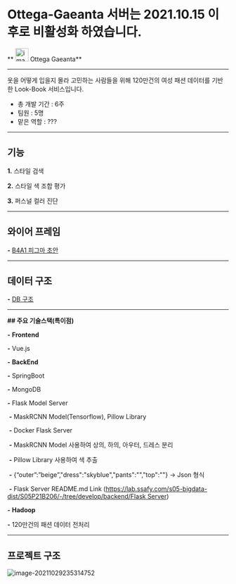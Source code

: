 # Ottega-Gaeanta 서버는 2021.10.15 이후로 비활성화 하였습니다.



** <img src="https://lab.ssafy.com/s05-bigdata-dist/S05P21B206/-/raw/develop/frontend/src/assets/hanger.png" alt="image-20211029182657119" width="30" height="30"/> Ottega Gaeanta**

---

옷을 어떻게 입을지 몰라 고민하는 사람들을 위해 120만건의 여성 패션 데이터를 기반한 Look-Book 서비스입니다.

- 총 개발 기간 : 6주
- 팀원 : 5명
- 맡은 역할 : ???

---

## 기능

**1.** 스타일 검색

**2.** 스타일 색 조합 평가

**3.** 퍼스널 컬러 진단

---

## 와이어 프레임

**-** [B4A1 피그마 초안](https://www.figma.com/file/lhDtkfKlM8cGv4efBdTGrO/B4A1-%ED%94%BC%EA%B7%B8%EB%A7%88-%EC%B4%88%EC%95%88?node-id=0%3A1)

---

## 데이터 구조

**-** [DB 구조](https://www.notion.so/DB-31e92abfea9849eb915e8b67d74ee96e)

---

**## 주요 기술스택(특이점)**

**-** **Frontend**

  **-** Vue.js

**-** **BackEnd**

  **-** SpringBoot

  **-** MongoDB

  **-** Flask Model Server

​    **-** MaskRCNN Model(Tensorflow), Pillow Library

​    **-** Docker Flask Server

​    **-** MaskRCNN Model 사용하여 상의, 하의, 아우터, 드레스 분리

​    **-** Pillow Library 사용하여 색 추출

​    **-** {“outer”:”beige”,"dress":"skyblue","pants":"","top":""} → Json 형식

​    **-** Flask Server README.md Link ([https://lab.ssafy.com/s05-bigdata-dist/S05P21B206/-/tree/develop/backend/Flask Server](https://lab.ssafy.com/s05-bigdata-dist/S05P21B206/-/tree/develop/backend/Flask%20Server))

**-** **Hadoop**

  **-** 120만건의 패션 데이터 전처리

---

## 프로젝트 구조

![image-20211029235314752](C:\Users\multicampus\AppData\Roaming\Typora\typora-user-images\image-20211029235314752.png)


